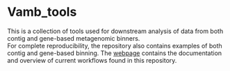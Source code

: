 # Vamb_tools
This is a collection of tools used for downstream analysis of data from both contig and gene-based metagenomic binners. <br>
For complete reproducibility, the repository also contains examples of both contig and gene-based binning.
The [webpage](https://gisledk.github.io/Vamb_tools/) contains the documentation and overview of current workflows found in this repository.
